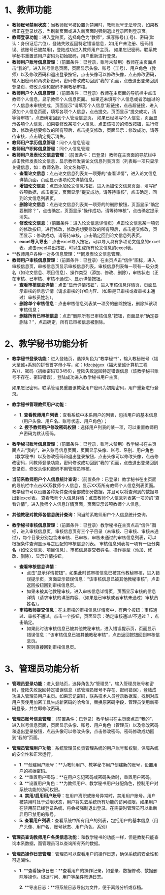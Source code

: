 # 1、教师功能

- **教师账号禁用状态**：当教师账号被设置为禁用时，教师账号无法登录，如果教师正在登录状态，当刷新页面或进入新页面时强制退出登录回到登录页。
- **教师登录功能**：进入登陆页，选择角色为“教师”，填写账号(工号)、密码(默认：身份证后六位)，登陆失败返回特定错误信息，如(用户未注册、密码错误、该账号已被禁用)，登陆成功进入教师用户主页。
  如果忘记密码，联系教学秘书重置该用户密码为初始密码，用户重新进行登录。
- **教师用户账号信息管理**：（前置条件：已登录，账号未禁用）教师在主页面点击“我的”，进入账号信息页面，页面显示头像、账号（工号）、用户角色（教师）以及修改密码和退出登录按钮，点击头像可以修改头像，点击修改密码，输入旧密码和两次新密码，密码修改成功回到“我的”页面，点击退出登录回到登录页，修改头像和密码不用教秘审核。
- **教师用户个人信息管理**：（前置条件：已登录）教师在主页面的导航栏中点击教师个人信息，显示教师个人信息页面。
  如果还未填写个人信息或者添加过的个人信息未审核完成，页面显示“请填写个人信息”超链接，点击超链接，进入添加个人信息页面，填写各项个人信息，点击提交，页面显示“提交成功，请等待审核”，点击确定回到个人管理信息页。
  如果已经填写个人信息，页面显示各项个人信息，如果要修改某项个人信息，点击该项旁的修改按钮，进行修改，修改完想要修改的所有项后，点击提交修改，页面显示：修改成功，请等待审核，点击确定提示消失。
- **教师用户学历信息管理**：同个人信息管理
- **教师用户职称信息管理**：同个人信息管理
- **教师用户发表论文信息管理**：（前置条件：已登录）教师在主页面的导航栏中点击教师发表论文信息，显示教师发表论文信息列表页面（列表每一项只显示关键信息，如：教师名称、论文名称等）。
  - **查看论文信息**：点击论文信息列表某一项旁的“查看详情”，进入论文信息详情页面，页面显示该项论文详情信息。
  - **增加论文信息**：点击添加论文信息按钮，进入添加论文信息页面，填写好各项数据，点击提交，页面显示“提交成功，请等待审核”，点击确定，回到论文信息列表页。
  - **删除论文信息**：点击论文信息列表某一项旁的的删除按钮，页面显示“确定要删除？”，点击确定，页面显示“操作成功，请等待审核”，点击确定提示消失。
  - **修改论文信息**：（前置条件：进入论文信息详情页）点击论文信息某一项旁的修改按钮，进行修改，修改完想要修改的所有项后，点击提交修改，页面显示：修改成功，请等待审核，点击确定回到论文信息列表页。
  - **excel导入导出**：点击excel导入按钮，可以导入具有多项论文信息的excel表。点击excel导出按钮，可以生成所有论文信息的excel表。
- **教师用户各种一对多信息管理：**同发表论文信息管理。
- **教师用户审核信息管理**：（前置条件：已登录）在主页点击“信件”图标，进入审核信息页，审核信息页显示审核信息列表。审核信息列表每一项有一级分类名（如论文信息、项目信息）、操作类型（添加、修改、删除），审核状态（正在审核、已审核、审核不通过）、显示详情按钮。
  - **查看审核信息详情**：点击“显示详情按钮”，进入审核信息详情页，页面显示审核的信息详情（请求审核的详细内容、（如果是已审核或者审核未通过）审核员姓名）。
  - **删除单个审核信息**：点击审核信息列表某一项旁的删除按钮，删除掉该项审核信息；
  - **删除所有已审核信息**：点击“删除所有已审核信息”按钮，页面显示“确定要删除？”，点击确定，所有已审核信息被删除。


# 2、教学秘书功能分析

- **教学秘书登录功能**：进入登陆页，选择角色为“教学秘书”，输入教秘账号（福大至诚+系别的拼音首字母小写，如：fdzcjsjgcx（福大至诚计算机工程系））、密码（初始密码123456），登陆失败返回特定错误信息（该教学秘书账号不存在、密码错误），登陆成功进入教学秘书用户主页。

  如果忘记密码，联系管理员重置该教秘用户密码为初始密码，用户重新进行登录。

- **教学秘书管理教师用户功能**：

  - **1.**   **查看教师用户列表**：查看系统中本系用户的列表，包括用户的基本信息（用户头像、用户名、账号状态、用户角色）；
  - **2.  授予教师用户修改密码权限**：选择用户列表的某一项，可以重置教师用户密码为默认密码。

- **教学秘书账号信息管理**：（前置条件：已登录，账号未禁用）教学秘书在主页面点击“我的”，进入账号信息页面，页面显示头像、账号、系别、用户角色（教学秘书）以及修改密码和退出登录按钮，点击头像可以修改头像，点击修改密码，同教师登录功能，密码修改成功回到“我的”页面，点击退出登录回到登录页，修改头像和密码不用管理员审核。

- **当前系教师用户个人信息统计查询**：（前置条件：已登录）教学秘书在主页面的导航栏中点击XX系教师个人信息，显示XX系所有教师个人信息列表页面。教学秘书可以设置各种条件查询全部或部分数据，并且可以将查询到的数据导出到excel表。
  查看教师个人信息详情：点击教师个人信息列表某一项旁的“查看详情”，进入教师个人信息详情页面，页面显示该项教师个人信息。

- **其他教秘对教师各信息统计查询**：同当前系教师用户个人信息统计查询。

- **教学秘书审核信息管理**：（前置条件：已登录）教学秘书在主页点击“信件”图标，进入审核信息页，审核信息页有三个子目录（未审核、已审核、审核未通过），每个目录分别包含未审核、已审核、审核未通过的审核信息列表，可以根据条件查询显示与之匹配的审核信息列表。
  审核信息列表每一项有一级分类名（如论文信息、项目信息）、审核信息提交者姓名、操作类型（添加、修改、删除）、显示详情按钮。

  - **查看审核信息详情**：
    - 点击“显示详情按钮”，如果此时该审核信息已被其他教秘审核，进入错误提示页，页面显示错误信息：“该审核信息已被其他教秘审核”，点击返回按钮回到审核信息页。
    - 如果未被其他教秘审核，进入审核信息详情页，页面显示审核的信息详情（请求审核的详细内容、（如果是已审核或者审核未通过）审核员姓名）。
  - **审核教师提交信息**：在未审核的审核信息详情页中，有两个按钮：审核通过、审核不通过。点击一个按钮，页面显示：确定审核通过/不通过？，点击确定。
    - 如果此时该审核信息已被其他教秘审核，进入错误提示页，页面显示错误信息：“该审核信息已被其他教秘审核”，点击返回按钮回到审核信息页。
    - 否则直接回到审核信息页。


# 3、管理员功能分析

- **管理员登录功能**：进入登陆页，选择角色为“管理员”，输入管理员账号和密码，登陆失败返回特定错误信息（该管理员账号不存在、密码错误），登陆成功进入管理员用户主页。如果忘记密码，联系技术人员登录数据库，找到对应用户表使用加密工具生成新密码的哈希值，替换原密码字段，管理员使用新密码登录，并立即修改密码。

- **管理员账号信息管理**：（前置条件：已登录）教学秘书在主页面点击“我的”，进入账号信息页面，页面显示头像、账号、用户角色（管理员）以及修改密码和退出登录按钮，点击头像可以修改头像，点击修改密码，密码修改成功回到“我的”页面。

- **管理员管理用户功能**：系统管理员负责管理系统的用户账号和权限，保障系统的安全性和正常运行。

  - **1.**   **创建用户账号：**为教师用户、教学秘书用户创建新的账号，设置用户的初始密码。
  - **2.**   **重置用户密码：**在用户忘记密码或密码失效时，重置用户密码。
  - **3.**   **设置用户角色：**为教师用户、教学秘书用户分配角色，控制用户对系统功能的访问权限。
  - **4.**   **禁用/启用用户账号**：在用户离职或账号异常时，禁用用户账号。用户被禁用时处于受限状态，用户将失去系统所有功能的访问权限，如果用户在禁用前已经登录系统，将会被强制退出登录。在需要时管理员可以重新启用已禁用的账号。
  - **5.**   **查看用户列表**：查看系统中所有用户的列表，包括用户的基本信息（用户头像、用户名、账号状态、用户角色、系别）

- **管理员查询教师用户各类信息功能**：和教学秘书的功能一样，但是教秘只能查询本系数据，而管理员可以查询所有系的数据。

- **管理员操作日志管理**：管理员可以查看用户的操作日志，确保系统的安全性和可追溯性。

  - **1.**    **查看操作日志：**查看用户的操作记录，如登录、数据修改、数据删除等操作。根据时间、用户等条件筛选日志。

    **2.**    **导出日志：**将系统日志导出为文件，便于离线分析或存档。

